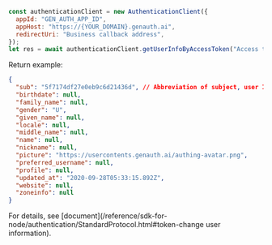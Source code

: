 ```js
const authenticationClient = new AuthenticationClient({
  appId: "GEN_AUTH_APP_ID",
  appHost: "https://{YOUR_DOMAIN}.genauth.ai",
  redirectUri: "Business callback address",
});
let res = await authenticationClient.getUserInfoByAccessToken("Access token");
```

Return example:

```json
{
  "sub": "5f7174df27e0eb9c6d21436d", // Abbreviation of subject, user ID
  "birthdate": null,
  "family_name": null,
  "gender": "U",
  "given_name": null,
  "locale": null,
  "middle_name": null,
  "name": null,
  "nickname": null,
  "picture": "https://usercontents.genauth.ai/authing-avatar.png",
  "preferred_username": null,
  "profile": null,
  "updated_at": "2020-09-28T05:33:15.892Z",
  "website": null,
  "zoneinfo": null
}
```

For details, see [document](/reference/sdk-for-node/authentication/StandardProtocol.html#token-change user information).
